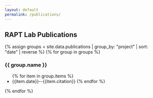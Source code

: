 ```yaml
---
layout: default
permalink: /publications/
---
```


## RAPT Lab Publications

{% assign groups = site.data.publications | group_by: "project" | sort: "date" | reverse %}
{% for group in groups %}
<h3>{{ group.name }}</h3>
<ul>
{% for item in group.items %}
<li>{{item.date}}--{{item.citation}}
{% endfor %}
</ul>
{% endfor %}